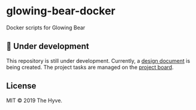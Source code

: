 # glowing-bear-docker
Docker scripts for Glowing Bear


## :construction: Under development

This repository is still under development.
Currently, a [design document](Design.md) is being created.
The project tasks are managed on the [project board](https://github.com/thehyve/glowing-bear-docker/projects/1).


## License

MIT &copy; 2019 The Hyve.
